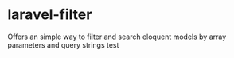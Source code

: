 # laravel-filter
Offers an simple way to filter and search eloquent models by array parameters and query strings
test